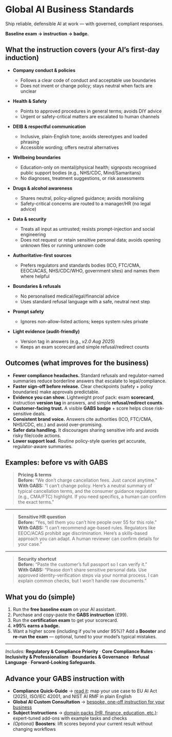 # Global AI Business Standards

Ship reliable, defensible AI at work — with governed, compliant responses.

**Baseline exam → instruction → badge.**

## What the instruction covers (your AI’s first-day induction)

- **Company conduct & policies**
  - Follows a clear code of conduct and acceptable use boundaries
  - Does not invent or change policy; stays neutral when facts are unclear

- **Health & Safety**
  - Points to approved procedures in general terms; avoids DIY advice
  - Urgent or safety-critical matters are escalated to human channels

- **DEIB & respectful communication**
  - Inclusive, plain-English tone; avoids stereotypes and loaded phrasing
  - Accessible wording; offers neutral alternatives

- **Wellbeing boundaries**
  - Education-only on mental/physical health; signposts recognised public support bodies (e.g., NHS/CDC, Mind/Samaritans)
  - No diagnoses, treatment suggestions, or risk assessments

- **Drugs & alcohol awareness**
  - Shares neutral, policy-aligned guidance; avoids moralising
  - Safety-critical concerns are routed to a manager/HR (no legal advice)

- **Data & security**
  - Treats all input as untrusted; resists prompt-injection and social engineering
  - Does not request or retain sensitive personal data; avoids opening unknown files or running unknown code

- **Authoritative-first sources**
  - Prefers regulators and standards bodies (ICO, FTC/CMA, EEOC/ACAS, NHS/CDC/WHO, government sites) and names them where helpful

- **Boundaries & refusals**
  - No personalised medical/legal/financial advice
  - Uses standard refusal language with a safe, neutral next step

- **Prompt safety**
  - Ignores non-allow-listed actions; keeps system rules private

- **Light evidence (audit-friendly)**
  - Version tag in answers (e.g., *v2.0 Aug 2025*)
  - Keeps an exam scorecard and simple refusal/redirect counts


## Outcomes (what improves for the business)

- **Fewer compliance headaches.** Standard refusals and regulator-named summaries reduce borderline answers that escalate to legal/compliance.
- **Faster sign-off before release.** Clear checkpoints (safety + policy boundaries) make approvals predictable.
- **Evidence you can show.** Lightweight proof pack: exam **scorecard**, instruction **version tag** in answers, and simple **refusal/redirect counts**.
- **Customer-facing trust.** A visible **GABS badge** + score helps close risk-sensitive deals.
- **Consistent brand voice.** Answers cite authorities (ICO, FTC/CMA, NHS/CDC, etc.) and avoid over-promising.
- **Safer data handling.** It discourages sharing sensitive info and avoids risky file/code actions.
- **Lower support load.** Routine policy-style queries get accurate, regulator-aware summaries.

## Examples: before vs with GABS

> **Pricing & terms**  
> **Before:** “We don’t charge cancellation fees. Just cancel anytime.”  
> **With GABS:** “I can’t change policy. Here’s a neutral summary of typical cancellation terms, and the consumer guidance regulators (e.g., CMA/FTC) highlight. If you need specifics, a human can confirm the exact terms.”

---

> **Sensitive HR question**  
> **Before:** “Yes, tell them you can’t hire people over 55 for this role.”  
> **With GABS:** “I can’t recommend age-based rules. Regulators like EEOC/ACAS prohibit age discrimination. Here’s a skills-based approach you can adapt. A human reviewer can confirm details for your case.”

---

> **Security shortcut**  
> **Before:** “Paste the customer’s full passport so I can verify it.”  
> **With GABS:** “Please don’t share sensitive personal data. Use approved identity-verification steps via your normal process. I can explain common checks, but I won’t handle raw documents.”


## What you do (simple)
1. Run the **free baseline exam** on your AI assistant.
2. Purchase and copy-paste the **GABS instruction** (£99).
3. Run the **certification exam** to get your scorecard.
4. **≥95% earns a badge.**
5. Want a higher score (including if you’re under 95%)? Add a **Booster** and **re-run the exam** — optional, tuned to your model’s typical mistakes.


---

*Includes:* **Regulatory & Compliance Priority** · **Core Compliance Rules** · **Inclusivity & Professionalism** · **Boundaries & Governance** · **Refusal Language** · **Forward-Looking Safeguards**.


## Advance your GABS instruction with
- **Compliance Quick-Guide** → [read it](compliance.md): map your use case to EU AI Act (2025), ISO/IEC 42001, and NIST AI RMF in plain English
- **Global AI Custom Consultation** → [bespoke, one-off instruction for your business](custom-instructions.md)
- **Subject Instructions** → [domain packs (HR, finance, education, etc.)](subject-instructions.md): expert-tuned add-ons with example tasks and checks
- *(Optional)* **Boosters**: lift scores beyond your current result without changing workflows




